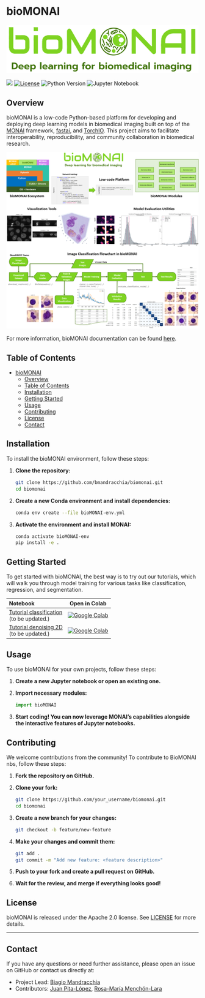 # bioMONAI

<!-- WARNING: THIS FILE WAS AUTOGENERATED! DO NOT EDIT! -->

![](nbs/data_examples/logo_bioMONAI_full.png)

[![](https://img.shields.io/badge/docs-stable-blue.svg)](https://bmandracchia.github.io/bioMONAI/)
[![License](https://img.shields.io/badge/license-Apache%202.0-blue.svg)](https://opensource.org/licenses/Apache-2.0)
![Python Version](https://img.shields.io/badge/python-3.7+-blue.svg)
![Jupyter
Notebook](https://img.shields.io/badge/jupyter-%23f37626.svg?style=flat&logo=jupyter&logoColor=white)

## Overview

bioMONAI is a low-code Python-based platform for developing and
deploying deep learning models in biomedical imaging built on top of the
[MONAI](https://monai.io/) framework,
[fastai](https://github.com/fastai/fastai), and
[TorchIO](https://torchio.readthedocs.io/). This project aims to
facilitate interoperability, reproducibility, and community
collaboration in biomedical research.

![](nbs/data_examples/Fig_bioMONAI.png)

For more information, bioMONAI documentation can be found
[here](https://deepclem.github.io/bioMONAI/).

## Table of Contents

- [bioMONAI](#biomonai)
  - [Overview](#overview)
  - [Table of Contents](#table-of-contents)
  - [Installation](#installation)
  - [Getting Started](#getting-started)
  - [Usage](#usage)
  - [Contributing](#contributing)
  - [License](#license)
  - [Contact](#contact)

## Installation

To install the bioMONAI environment, follow these steps:

1.  **Clone the repository:**

    ``` bash
    git clone https://github.com/bmandracchia/biomonai.git
    cd biomonai
    ```

2.  **Create a new Conda environment and install dependencies:**

    ``` bash
    conda env create --file bioMONAI-env.yml
    ```

3.  **Activate the environment and install MONAI:**

    ``` bash
    conda activate bioMONAI-env
    pip install -e .
    ```

## Getting Started

To get started with bioMONAI, the best way is to try out our tutorials,
which will walk you through model training for various tasks like
classification, regression, and segmentation.

| Notebook                                                                                                                                       | Open in Colab                                                                                                                                                                            |
|:-----------------------------------------------------------------------------------------------------------------------------------------------|------------------------------------------------------------------------------------------------------------------------------------------------------------------------------------------|
| [Tutorial classification](https://nbviewer.org/github.com/bmandracchia/bioMONAI/nightly/nbs/904_denoising_tutorial.ipynb) <br>(to be updated.) | [![Google Colab](https://colab.research.google.com/assets/colab-badge.svg)](https://colab.research.google.com/github.com/bmandracchia/bioMONAI/nightly/nbs/904_denoising_tutorial.ipynb) |
| [Tutorial denoising 2D](https://nbviewer.org/github.com/bmandracchia/bioMONAI/nightly/nbs/904_denoising_tutorial.ipynb) <br>(to be updated.)   | [![Google Colab](https://colab.research.google.com/assets/colab-badge.svg)](https://colab.research.google.com/github.com/bmandracchia/bioMONAI/nightly/nbs/904_denoising_tutorial.ipynb) |

## Usage

To use bioMONAI for your own projects, follow these steps:

1.  **Create a new Jupyter notebook or open an existing one.**

2.  **Import necessary modules:**

    ``` python
    import bioMONAI
    ```

3.  **Start coding! You can now leverage MONAI’s capabilities alongside
    the interactive features of Jupyter notebooks.**

## Contributing

We welcome contributions from the community! To contribute to BioMONAI
nbs, follow these steps:

1.  **Fork the repository on GitHub.**

2.  **Clone your fork:**

    ``` bash
    git clone https://github.com/your_username/biomonai.git
    cd biomonai
    ```

3.  **Create a new branch for your changes:**

    ``` bash
    git checkout -b feature/new-feature
    ```

4.  **Make your changes and commit them:**

    ``` bash
    git add .
    git commit -m "Add new feature: <feature description>"
    ```

5.  **Push to your fork and create a pull request on GitHub.**

6.  **Wait for the review, and merge if everything looks good!**

## License

bioMONAI is released under the Apache 2.0 license. See
[LICENSE](https://github.com/your_username/biomonai-nbs/blob/main/LICENSE)
for more details.

------------------------------------------------------------------------

## Contact

If you have any questions or need further assistance, please open an
issue on GitHub or contact us directly at:

- Project Lead: [Biagio Mandracchia](mailto:biagio.mandracchia@uva.es)
- Contributors: [Juan Pita-López](mailto:juan.pita@uva.es), [Rosa-María
  Menchón-Lara](mailto:rosamaria.menchon@uva.es)

